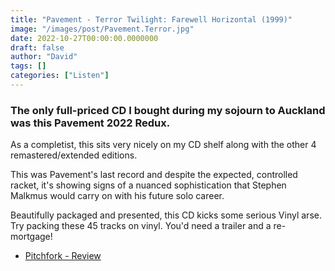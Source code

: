 ```yaml
---
title: "Pavement - Terror Twilight: Farewell Horizontal (1999)"
image: "/images/post/Pavement.Terror.jpg"
date: 2022-10-27T00:00:00.0000000
draft: false
author: "David"
tags: []
categories: ["Listen"]
---
```

### The only full-priced CD I bought during my sojourn to Auckland was this Pavement 2022 Redux.

As a completist, this sits very nicely on my CD shelf along with the other 4 remastered/extended editions.

This was Pavement's last record and despite the expected, controlled racket, it's showing signs of a nuanced sophistication that Stephen Malkmus would carry on with his future solo career.

Beautifully packaged and presented, this CD kicks some serious Vinyl arse. Try packing these 45 tracks on vinyl. You'd need a trailer and a re-mortgage!

-  [Pitchfork - Review](https://pitchfork.com/reviews/albums/pavement-terror-twilight/)